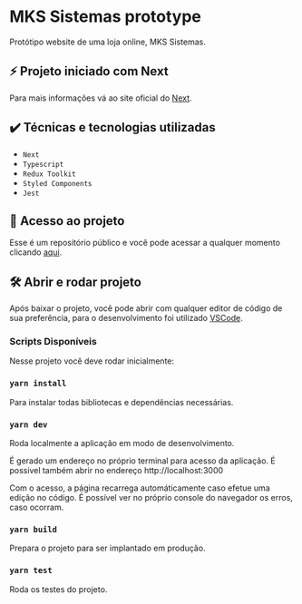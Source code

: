 # MKS Sistemas prototype

Protótipo website de uma loja online, MKS Sistemas.

## ⚡ Projeto iniciado com Next

Para mais informações vá ao site oficial do <a href="https://nextjs.org/">Next</a>.

## ✔️ Técnicas e tecnologias utilizadas

- `Next`
- `Typescript`
- `Redux Toolkit`
- `Styled Components`
- `Jest`

## 📁 Acesso ao projeto

Esse é um repositório público e você pode acessar a qualquer momento clicando <a href="https://github.com/jmarquesm/mks-frontend-challenge">aqui</a>.

## 🛠️ Abrir e rodar projeto

Após baixar o projeto, você pode abrir com qualquer editor de código de sua preferência, para o desenvolvimento foi utilizado <a href="https://code.visualstudio.com">VSCode</a>.

### Scripts Disponíveis

Nesse projeto você deve rodar inicialmente:

### `yarn install`

Para instalar todas bibliotecas e dependências necessárias.

### `yarn dev`

Roda localmente a aplicação em modo de desenvolvimento.

É gerado um endereço no próprio terminal para acesso da aplicação.
É possivel também abrir no endereço http://localhost:3000

Com o acesso, a página recarrega automáticamente caso efetue uma edição no código.
É possível ver no próprio console do navegador os erros, caso ocorram.

### `yarn build`

Prepara o projeto para ser implantado em produção.

### `yarn test`

Roda os testes do projeto.
